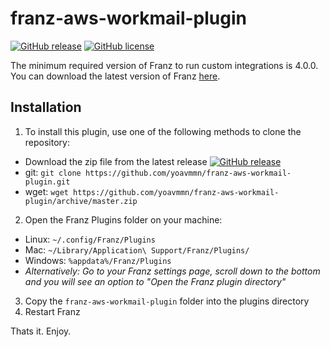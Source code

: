 # franz-aws-workmail-plugin

[![GitHub release](https://img.shields.io/github/release/yoavmmn/franz-aws-workmail-plugin.svg)](https://github.com/yoavmmn/franz-aws-workmail-plugin/releases/latest)
[![GitHub license](https://img.shields.io/badge/license-MIT-blue.svg)](https://raw.githubusercontent.com/yoavmmn/franz-aws-workmail-plugin/master/LICENSE)

The minimum required version of Franz to run custom integrations is 4.0.0. You can download the latest version of Franz [here](http://meetfranz.com/#download_all).

## Installation
1. To install this plugin, use one of the following methods to clone the repository:
  * Download the zip file from the latest release [![GitHub release](https://img.shields.io/github/release/yoavmmn/franz-aws-workmail-plugin.svg)](https://github.com/yoavmmn/franz-aws-workmail-plugin/releases/latest)
  * git: `git clone https://github.com/yoavmmn/franz-aws-workmail-plugin.git`
  * wget: `wget https://github.com/yoavmmn/franz-aws-workmail-plugin/archive/master.zip`
2. Open the Franz Plugins folder on your machine:
  * Linux: `~/.config/Franz/Plugins` 
  * Mac: `~/Library/Application\ Support/Franz/Plugins/`
  * Windows: `%appdata%/Franz/Plugins`
  * _Alternatively: Go to your Franz settings page, scroll down to the bottom and you will see an option to "Open the Franz plugin directory"_
3. Copy the `franz-aws-workmail-plugin` folder into the plugins directory
4. Restart Franz

Thats it. Enjoy.
